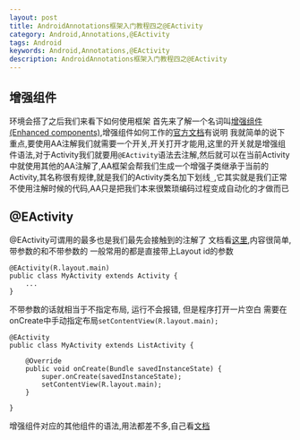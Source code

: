 ```yaml
---
layout: post
title: AndroidAnnotations框架入门教程四之@EActivity
category: Android,Annotations,@EActivity
tags: Android
keywords: Android,Annotations,@EActivity
description: AndroidAnnotations框架入门教程四之@EActivity
---
```


## 增强组件
环境会搭了之后我们来看下如何使用框架
首先来了解一个名词叫[增强组件(Enhanced components)][1],增强组件如何工作的[官方文档][2]有说明
我就简单的说下重点,要使用AA注解我们就需要一个开关,开关打开才能用,这里的开关就是增强组件语法,对于Activity我们就要用`@EActivity`语法去注解,然后就可以在当前Activity中就使用其他的AA注解了,AA框架会帮我们生成一个增强子类继承于当前的Activity,其名称很有规律,就是我们的Activity类名加下划线`_`,它其实就是我们正常不使用注解时候的代码,AA只是把我们本来很繁琐编码过程变成自动化的才做而已

## @EActivity
@EActivity可谓用的最多也是我们最先会接触到的注解了
文档看[这里][3],内容很简单,带参数的和不带参数的
一般常用的都是直接带上Layout id的参数

    @EActivity(R.layout.main)
    public class MyActivity extends Activity {
        ...
    }

不带参数的话就相当于不指定布局, 运行不会报错, 但是程序打开一片空白
需要在onCreate中手动指定布局`setContentView(R.layout.main);`

    @EActivity
    public class MyActivity extends ListActivity {

        @Override
        public void onCreate(Bundle savedInstanceState) {
            super.onCreate(savedInstanceState);
            setContentView(R.layout.main);
        }

    }

增强组件对应的其他组件的语法,用法都差不多,自己看[文档][1]

  [1]: https://github.com/excilys/androidannotations/wiki/AvailableAnnotations#enhanced-components
  [2]: https://github.com/excilys/androidannotations/wiki/HowItWorks#overview
  [3]: https://github.com/excilys/androidannotations/wiki/Enhance-activities#eactivity
